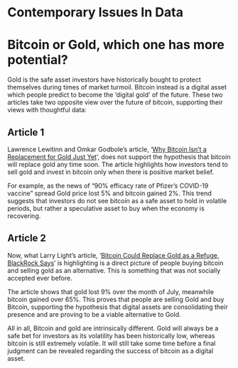 # Contemporary Issues In Data


# Bitcoin or Gold, which one has more potential?

Gold is the safe asset investors have historically bought to protect themselves during times of market turmoil. Bitcoin instead is a digital asset which people predict to become the ‘digital gold’ of the future. These two articles take two opposite view over the future of bitcoin, supporting their views with thoughtful data:

## Article 1

Lawrence Lewitinn and Omkar Godbole’s article, ‘[Why Bitcoin Isn’t a Replacement for Gold Just Yet]( https://www.coindesk.com/first-mover-bitcoin-is-not-gold-just-yet)’,  does not support the hypothesis that bitcoin will replace gold any time soon. The article highlights how investors tend to sell gold and invest in bitcoin only when there is positive market belief. 

For example, as the news of “90% efficacy rate of Pfizer’s COVID-19 vaccine” spread Gold price lost 5% and bitcoin gained 2%.  This trend suggests that investors do not see bitcoin as a safe asset to hold in volatile periods, but rather a speculative asset to buy when the economy is recovering. 

## Article 2

Now, what Larry Light’s article, ‘[Bitcoin Could Replace Gold as a Refuge, BlackRock Says]( https://www.ai-cio.com/news/bitcoin-replace-gold-refuge-blackrock-says/)’ is highlighting is a direct picture of people buying bitcoin and selling gold as an alternative. This is something that was not socially accepted ever before.

The article shows that gold lost 9% over the month of July, meanwhile bitcoin gained over 65%. 
This proves that people are selling Gold and buy Bitcoin, supporting the hypothesis that digital assets are consolidating their presence and are proving to be a viable alternative to Gold.

All in all, Bitcoin and gold are intrinsically different. Gold will always be a safe bet for investors as its volatility has been historically low, whereas bitcoin is still extremely volatile. It will still take some time before a final judgment can be revealed regarding the success of bitcoin as a digital asset.
